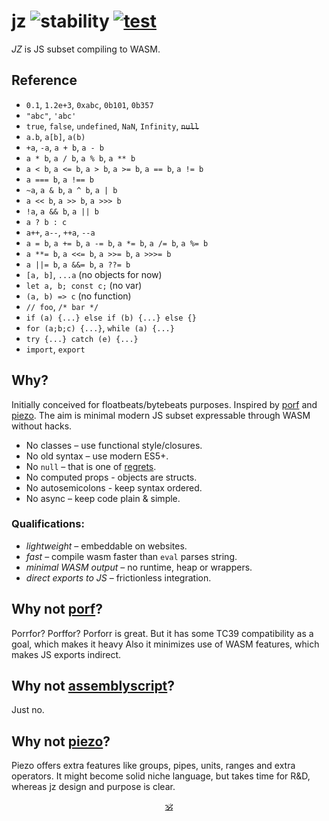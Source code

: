 # jz ![stability](https://img.shields.io/badge/stability-experimental-black) [![test](https://github.com/dy/piezo/actions/workflows/test.yml/badge.svg)](https://github.com/dy/piezo/actions/workflows/test.yml)

_JZ_ is JS subset compiling to WASM.

## Reference

* `0.1`, `1.2e+3`, `0xabc`, `0b101`, `0b357`
* `"abc"`, `'abc'`
* `true`, `false`, `undefined`, `NaN`, `Infinity`, ~~`null`~~
* `a.b`, `a[b]`, `a(b)`
* `+a`, `-a`, `a + b`, `a - b`
* `a * b`, `a / b`, `a % b`, `a ** b`
* `a < b`, `a <= b`, `a > b`, `a >= b`, `a == b`, `a != b`
* `a === b`, `a !== b`
* `~a`, `a & b`, `a ^ b`, `a | b`
* `a << b`, `a >> b`, `a >>> b`
* `!a`, `a && b`, `a || b`
* `a ? b : c`
* `a++`, `a--`, `++a`, `--a`
* `a = b`, `a += b`, `a -= b`, `a *= b`, `a /= b`, `a %= b`
* `a **= b`, `a <<= b`, `a >>= b`, `a >>>= b`
* `a ||= b`, `a &&= b`, `a ??= b`
* `[a, b]`, `...a` (no objects for now)
* `let a, b; const c;` (no var)
* `(a, b) => c` (no function)
* `// foo`, `/* bar */`
* `if (a) {...} else if (b) {...} else {}`
* `for (a;b;c) {...}`, `while (a) {...}`
* `try {...} catch (e) {...}`
* `import`, `export`

## Why?

Initially conceived for floatbeats/bytebeats purposes.
Inspired by [porf](https://github.com/CanadaHonk/porffor) and [piezo](https://github.com/dy/piezo).
The aim is minimal modern JS subset expressable through WASM without hacks.

* No classes – use functional style/closures.
* No old syntax – use modern ES5+.
* No `null` – that is one of [regrets](https://github.com/DavidBruant/ECMAScript-regrets).
* No computed props - objects are structs.
* No autosemicolons - keep syntax ordered.
* No async – keep code plain & simple.

### Qualifications:

* _lightweight_ – embeddable on websites.
* _fast_ – compile wasm faster than `eval` parses string.
* _minimal WASM output_ – no runtime, heap or wrappers.
* _direct exports to JS_ – frictionless integration.


## Why not [porf](https://github.com/CanadaHonk/porffor)?

Porrfor? Porffor? Porforr is great. But it has some TC39 compatibility as a goal, which makes it heavy
Also it minimizes use of WASM features, which makes JS exports indirect.

## Why not [assemblyscript](https://github.com/AssemblyScript/assemblyscript)?

Just no.

## Why not [piezo](https://github.com/dy/piezo)?

Piezo offers extra features like groups, pipes, units, ranges and extra operators.
It might become solid niche language, but takes time for R&D, whereas jz design and purpose is clear.


<p align=center><a href="https://github.com/krsnzd/license/">🕉</a></p>
